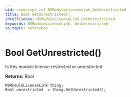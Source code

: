 ```yaml
---
uid: crmscript_ref_NSModuleLicenseLink_GetUnrestricted
title: Bool GetUnrestricted()
intellisense: NSModuleLicenseLink.GetUnrestricted
keywords: NSModuleLicenseLink, GetUnrestricted
so.topic: reference
---
```


# Bool GetUnrestricted()

Is this module license restricted or unrestricted

**Returns:** Bool

```crmscript
NSModuleLicenseLink thing;
Bool unrestricted  = thing.GetUnrestricted();
```

